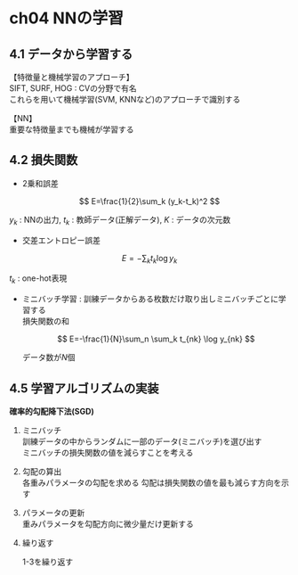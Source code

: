 # ch04 NNの学習

## 4.1 データから学習する

【特徴量と機械学習のアプローチ】  
SIFT, SURF, HOG : CVの分野で有名  
これらを用いて機械学習(SVM, KNNなど)のアプローチで識別する

【NN】  
重要な特徴量までも機械が学習する

## 4.2 損失関数

- 2乗和誤差

$$
E=\frac{1}{2}\sum_k (y_k-t_k)^2
$$

$y_k$ : NNの出力, $t_k$ : 教師データ(正解データ), $K$ : データの次元数

- 交差エントロピー誤差

$$
E=-\sum_k t_k \log y_k
$$

$t_k$ : one-hot表現

- ミニバッチ学習 : 訓練データからある枚数だけ取り出しミニバッチごとに学習する   
    損失関数の和

    $$
    E=-\frac{1}{N}\sum_n \sum_k t_{nk} \log y_{nk}
    $$

    データ数が$N$個

## 4.5 学習アルゴリズムの実装

**確率的勾配降下法(SGD)**  


1. ミニバッチ  
    訓練データの中からランダムに一部のデータ(ミニバッチ)を選び出す  
    ミニバッチの損失関数の値を減らすことを考える

2. 勾配の算出  
    各重みパラメータの勾配を求める
    勾配は損失関数の値を最も減らす方向を示す

3. パラメータの更新  
    重みパラメータを勾配方向に微少量だけ更新する

4. 繰り返す  

    1-3を繰り返す
